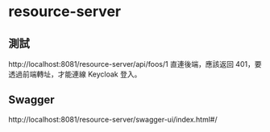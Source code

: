 # resource-server

## 測試

http://localhost:8081/resource-server/api/foos/1
直連後端，應該返回 401，要透過前端轉址，才能連線 Keycloak 登入。

## Swagger

http://localhost:8081/resource-server/swagger-ui/index.html#/
